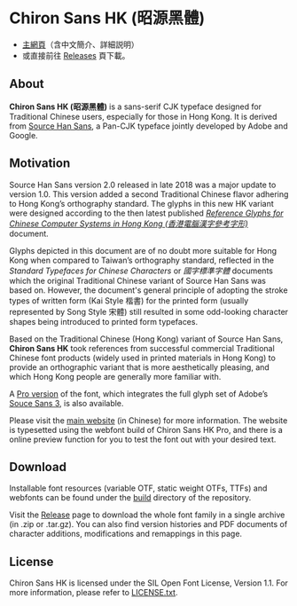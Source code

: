 Chiron Sans HK (昭源黑體)
=========================

 * [主網頁](https://chiron-fonts.github.io/sans/)（含中文簡介、詳細説明）
 * 或直接前往 [Releases](https://github.com/chiron-fonts/chiron-sans-hk/releases) 頁下載。

## About

**Chiron Sans HK (昭源黑體)** is a sans-serif CJK typeface designed for Traditional Chinese users, especially for those in Hong Kong. It is derived from [Source Han Sans](https://github.com/adobe-fonts/source-han-sans), a Pan-CJK typeface jointly developed by Adobe and Google.

## Motivation

Source Han Sans version 2.0 released in late 2018 was a major update to version 1.0. This version added a second Traditional Chinese flavor adhering to Hong Kong’s orthography standard. The glyphs in this new HK variant were designed according to the then latest published *[Reference Glyphs for Chinese Computer Systems in Hong Kong (香港電腦漢字參考字形)](https://www.ogcio.gov.hk/en/our_work/business/tech_promotion/ccli/cliac/reference_glyphs.html)* document.

Glyphs depicted in this document are of no doubt more suitable for Hong Kong when compared to Taiwan’s orthography standard, reflected in the *Standard Typefaces for Chinese Characters* or *國字標準字體* documents which the original Traditional Chinese variant of Source Han Sans was based on. However, the document's general principle of adopting the stroke types of written form (Kai Style 楷書) for the printed form (usually represented by Song Style 宋體) still resulted in some odd-looking character shapes being introduced to printed form typefaces.

Based on the Traditional Chinese (Hong Kong) variant of Source Han Sans, **Chiron Sans HK** took references from successful commercial Traditional Chinese font products (widely used in printed materials in Hong Kong) to provide an orthographic variant that is more aesthetically pleasing, and which Hong Kong people are generally more familiar with.

A [Pro version](https://github.com/chiron-fonts/chiron-sans-hk-pro) of the font, which integrates the full glyph set of Adobe’s [Souce Sans 3](https://github.com/adobe-fonts/source-sans), is also available.

Please visit the [main website](https://chiron-fonts.github.io/chiron-sans-hk/) (in Chinese) for more information. The website is typesetted using the webfont build of Chiron Sans HK Pro, and there is a online preview function for you to test the font out with your desired text.

## Download

Installable font resources (variable OTF, static weight OTFs, TTFs) and webfonts can be found under the [build](build/) directory of the repository.

Visit the [Release](https://github.com/chiron-fonts/chiron-sans-hk/releases) page to download the whole font family in a single archive (in .zip or .tar.gz). You can also find version histories and PDF documents of character additions, modifications and remappings in this page.

## License

Chiron Sans HK is licensed under the SIL Open Font License, Version 1.1. For more information, please refer to [LICENSE.txt](LICENSE.txt).
